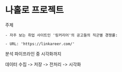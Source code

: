 # 나홀로 프로젝트

주제

    - 자주 보는 취업 사이트인 '링커리어'의 공고들의 직군별 경쟁률:

    - URL: 'https://linkareer.com/'


분석 파이프라인 중 시각화까지

데이터 수집 -> 저장 -> 전처리 -> 시각화
